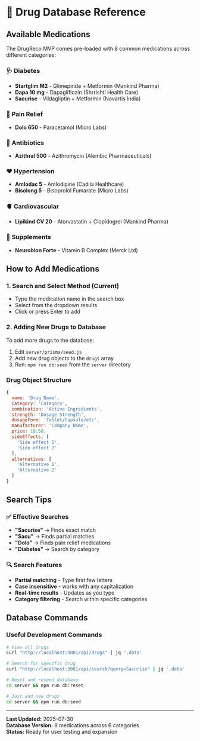 # 💊 Drug Database Reference

## Available Medications

The DrugReco MVP comes pre-loaded with 8 common medications across different categories:

### 🩺 **Diabetes**
- **Startglim M2** - Glimepiride + Metformin (Mankind Pharma)
- **Dapa 10 mg** - Dapagliflozin (Shrrishti Health Care)
- **Sacurise** - Vildagliptin + Metformin (Novartis India)

### 🏥 **Pain Relief**
- **Dolo 650** - Paracetamol (Micro Labs)

### 🦠 **Antibiotics**
- **Azithral 500** - Azithromycin (Alembic Pharmaceuticals)

### ❤️ **Hypertension**
- **Amlodac 5** - Amlodipine (Cadila Healthcare)
- **Bisolong 5** - Bisoprolol Fumarate (Micro Labs)

### 🫀 **Cardiovascular**
- **Lipikind CV 20** - Atorvastatin + Clopidogrel (Mankind Pharma)

### 💊 **Supplements**
- **Neurobion Forte** - Vitamin B Complex (Merck Ltd)

## How to Add Medications

### 1. **Search and Select Method** (Current)
- Type the medication name in the search box
- Select from the dropdown results
- Click or press Enter to add

### 2. **Adding New Drugs to Database**
To add more drugs to the database:

1. Edit `server/prisma/seed.js`
2. Add new drug objects to the `drugs` array
3. Run: `npm run db:seed` from the `server` directory

### Drug Object Structure
```javascript
{
  name: 'Drug Name',
  category: 'Category',
  combination: 'Active Ingredients',
  strength: 'Dosage Strength',
  dosageForm: 'Tablet/Capsule/etc',
  manufacturer: 'Company Name',
  price: 10.50,
  sideEffects: [
    'Side effect 1',
    'Side effect 2'
  ],
  alternatives: [
    'Alternative 1',
    'Alternative 2'
  ]
}
```

## Search Tips

### ✅ **Effective Searches**
- **"Sacurise"** → Finds exact match
- **"Sacu"** → Finds partial matches
- **"Dolo"** → Finds pain relief medications
- **"Diabetes"** → Search by category

### 🔍 **Search Features**
- **Partial matching** - Type first few letters
- **Case insensitive** - works with any capitalization
- **Real-time results** - Updates as you type
- **Category filtering** - Search within specific categories

## Database Commands

### Useful Development Commands
```bash
# View all drugs
curl "http://localhost:3001/api/drugs" | jq '.data'

# Search for specific drug
curl "http://localhost:3001/api/search?query=Sacurise" | jq '.data'

# Reset and reseed database
cd server && npm run db:reset

# Just add new drugs
cd server && npm run db:seed
```

---

**Last Updated:** 2025-07-30  
**Database Version:** 8 medications across 6 categories  
**Status:** Ready for user testing and expansion
